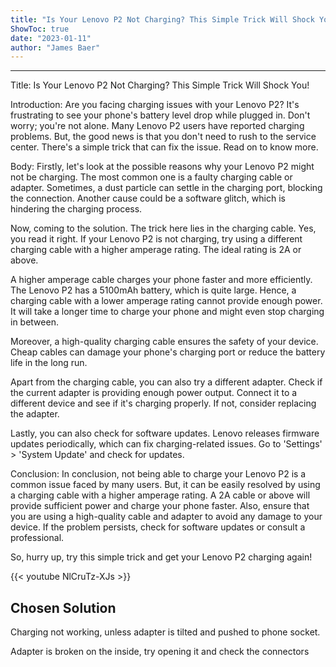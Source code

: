 ```yaml
---
title: "Is Your Lenovo P2 Not Charging? This Simple Trick Will Shock You!"
ShowToc: true 
date: "2023-01-11"
author: "James Baer"
---
```

*****
Title: Is Your Lenovo P2 Not Charging? This Simple Trick Will Shock You!

Introduction:
Are you facing charging issues with your Lenovo P2? It's frustrating to see your phone's battery level drop while plugged in. Don't worry; you're not alone. Many Lenovo P2 users have reported charging problems. But, the good news is that you don't need to rush to the service center. There's a simple trick that can fix the issue. Read on to know more.

Body:
Firstly, let's look at the possible reasons why your Lenovo P2 might not be charging. The most common one is a faulty charging cable or adapter. Sometimes, a dust particle can settle in the charging port, blocking the connection. Another cause could be a software glitch, which is hindering the charging process.

Now, coming to the solution. The trick here lies in the charging cable. Yes, you read it right. If your Lenovo P2 is not charging, try using a different charging cable with a higher amperage rating. The ideal rating is 2A or above.

A higher amperage cable charges your phone faster and more efficiently. The Lenovo P2 has a 5100mAh battery, which is quite large. Hence, a charging cable with a lower amperage rating cannot provide enough power. It will take a longer time to charge your phone and might even stop charging in between.

Moreover, a high-quality charging cable ensures the safety of your device. Cheap cables can damage your phone's charging port or reduce the battery life in the long run.

Apart from the charging cable, you can also try a different adapter. Check if the current adapter is providing enough power output. Connect it to a different device and see if it's charging properly. If not, consider replacing the adapter.

Lastly, you can also check for software updates. Lenovo releases firmware updates periodically, which can fix charging-related issues. Go to 'Settings' > 'System Update' and check for updates.

Conclusion:
In conclusion, not being able to charge your Lenovo P2 is a common issue faced by many users. But, it can be easily resolved by using a charging cable with a higher amperage rating. A 2A cable or above will provide sufficient power and charge your phone faster. Also, ensure that you are using a high-quality cable and adapter to avoid any damage to your device. If the problem persists, check for software updates or consult a professional.

So, hurry up, try this simple trick and get your Lenovo P2 charging again!

{{< youtube NlCruTz-XJs >}} 



## Chosen Solution
 Charging not working, unless adapter is tilted and pushed to phone socket.

 Adapter is broken on the inside, try opening it and check the connectors




